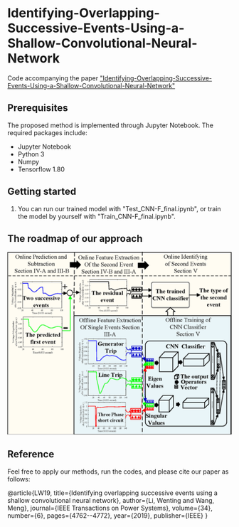 Identifying-Overlapping-Successive-Events-Using-a-Shallow-Convolutional-Neural-Network
==============================================================================
Code accompanying the paper ["Identifying-Overlapping-Successive-Events-Using-a-Shallow-Convolutional-Neural-Network"](https://ieeexplore.ieee.org/abstract/document/8705309?casa_token=rbTOZ_5AZqUAAAAA:UiMo82yUQD6JJ_QU3TWLx6z5o8gHfCPEZpLWEMrMbePHUfXIJ2HOrJBrksitBmSrxK3_SDac)

## Prerequisites
The proposed method is implemented through Jupyter Notebook. The required packages include:
- Jupyter Notebook
- Python 3
- Numpy
- Tensorflow 1.80

## Getting started
1) You can run our trained model with "Test_CNN-F_final.ipynb", or train the model by yourself with "Train_CNN-F_final.ipynb". 
 

## The roadmap of our approach
<center><img src="Figure/road_map33.png"     /></center> 

 

## Reference

Feel free to apply our methods, run the codes, and please cite our paper as follows:

@article{LW19,
  title={Identifying overlapping successive events using a shallow convolutional neural network},
  author={Li, Wenting and Wang, Meng},
  journal={IEEE Transactions on Power Systems},
  volume={34},
  number={6},
  pages={4762--4772},
  year={2019},
  publisher={IEEE}
}
